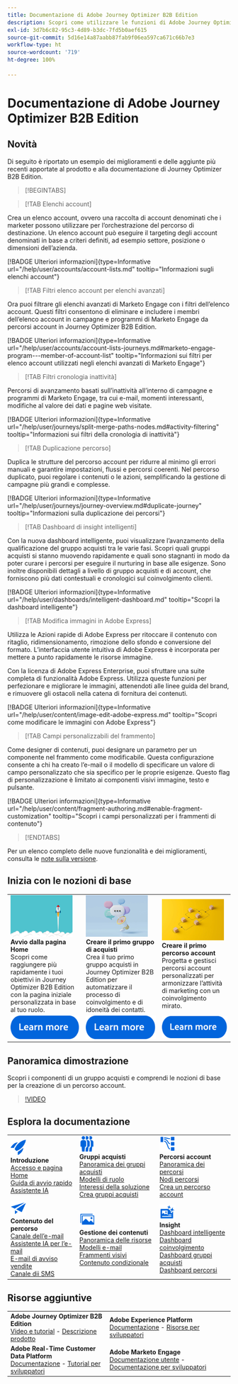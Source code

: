 ```yaml
---
title: Documentazione di Adobe Journey Optimizer B2B Edition
description: Scopri come utilizzare le funzioni di Adobe Journey Optimizer B2B Edition per orchestrare account e percorsi di gruppi acquisti utilizzando l’intelligenza artificiale generativa incorporata e l’automazione leader di settore.
exl-id: 3d7b6c82-95c3-4d89-b3dc-7fd5b0aef615
source-git-commit: 5d16e14a87aabb87fab9f06ea597ca671c66b7e3
workflow-type: ht
source-wordcount: '719'
ht-degree: 100%

---
```


# Documentazione di Adobe Journey Optimizer B2B Edition

## Novità

Di seguito è riportato un esempio dei miglioramenti e delle aggiunte più recenti apportate al prodotto e alla documentazione di Journey Optimizer B2B Edition.

>[!BEGINTABS]

>[!TAB Elenchi account]

Crea un elenco account, ovvero una raccolta di account denominati che i marketer possono utilizzare per l’orchestrazione del percorso di destinazione. Un elenco account può eseguire il targeting degli account denominati in base a criteri definiti, ad esempio settore, posizione o dimensioni dell’azienda.

[!BADGE Ulteriori informazioni]{type=Informative url="/help/user/accounts/account-lists.md" tooltip="Informazioni sugli elenchi account"}

>[!TAB Filtri elenco account per elenchi avanzati]

Ora puoi filtrare gli elenchi avanzati di Marketo Engage con i filtri dell’elenco account. Questi filtri consentono di eliminare e includere i membri dell’elenco account in campagne e programmi di Marketo Engage da percorsi account in Journey Optimizer B2B Edition.

[!BADGE Ulteriori informazioni]{type=Informative url="/help/user/accounts/account-lists-journeys.md#marketo-engage-program---member-of-account-list" tooltip="Informazioni sui filtri per elenco account utilizzati negli elenchi avanzati di Marketo Engage"}

>[!TAB Filtri cronologia inattività]

Percorsi di avanzamento basati sull’inattività all’interno di campagne e programmi di Marketo Engage, tra cui e-mail, momenti interessanti, modifiche al valore dei dati e pagine web visitate.

[!BADGE Ulteriori informazioni]{type=Informative url="/help/user/journeys/split-merge-paths-nodes.md#activity-filtering" tooltip="Informazioni sui filtri della cronologia di inattività"}

>[!TAB Duplicazione percorso]

Duplica le strutture del percorso account per ridurre al minimo gli errori manuali e garantire impostazioni, flussi e percorsi coerenti. Nel percorso duplicato, puoi regolare i contenuti o le azioni, semplificando la gestione di campagne più grandi e complesse.

[!BADGE Ulteriori informazioni]{type=Informative url="/help/user/journeys/journey-overview.md#duplicate-journey" tooltip="Informazioni sulla duplicazione dei percorsi"}

>[!TAB Dashboard di insight intelligenti]

Con la nuova dashboard intelligente, puoi visualizzare l’avanzamento della qualificazione del gruppo acquisti tra le varie fasi. Scopri quali gruppi acquisti si stanno muovendo rapidamente e quali sono stagnanti in modo da poter curare i percorsi per eseguire il nurturing in base alle esigenze. Sono inoltre disponibili dettagli a livello di gruppo acquisti e di account, che forniscono più dati contestuali e cronologici sul coinvolgimento clienti.

[!BADGE Ulteriori informazioni]{type=Informative url="/help/user/dashboards/intelligent-dashboard.md" tooltip="Scopri la dashboard intelligente"}

>[!TAB Modifica immagini in Adobe Express]

Utilizza le Azioni rapide di Adobe Express per ritoccare il contenuto con ritaglio, ridimensionamento, rimozione dello sfondo e conversione del formato. L’interfaccia utente intuitiva di Adobe Express è incorporata per mettere a punto rapidamente le risorse immagine.

Con la licenza di Adobe Express Enterprise, puoi sfruttare una suite completa di funzionalità Adobe Express. Utilizza queste funzioni per perfezionare e migliorare le immagini, attenendoti alle linee guida del brand, e rimuovere gli ostacoli nella catena di fornitura dei contenuti.

[!BADGE Ulteriori informazioni]{type=Informative url="/help/user/content/image-edit-adobe-express.md" tooltip="Scopri come modificare le immagini con Adobe Express"}

>[!TAB Campi personalizzabili del frammento]

Come designer di contenuti, puoi designare un parametro per un componente nel frammento come modificabile. Questa configurazione consente a chi ha creato l’e-mail o il modello di specificare un valore di campo personalizzato che sia specifico per le proprie esigenze. Questo flag di personalizzazione è limitato ai componenti visivi immagine, testo e pulsante.

[!BADGE Ulteriori informazioni]{type=Informative url="/help/user/content/fragment-authoring.md#enable-fragment-customization" tooltip="Scopri i campi personalizzati per i frammenti di contenuto"}

>[!ENDTABS]

Per un elenco completo delle nuove funzionalità e dei miglioramenti, consulta le [note sulla versione](../user/release-notes/release-notes.md). <!-- Stay up-to-date with the latest changes in our documentation by visiting the [documentation updates page](using/rn/documentation-updates.md).-->

## Inizia con le nozioni di base

<table style="table-layout:fixed">
  <tr style="border: 0;">
    <td>
    <a href="home-page.md"><img width="140px" src="./assets/launch.png" alt="Avvio utilizzo del prodotto"></a>
    <div><strong>Avvio dalla pagina Home</strong><br/>Scopri come raggiungere più rapidamente i tuoi obiettivi in Journey Optimizer B2B Edition con la pagina iniziale personalizzata in base al tuo ruolo.</div>
    </td>
      <td>
    <a href="buying-groups/buying-groups-overview.md"><img width="140px" src="./assets/communication.png" alt="Gruppi acquisti"></a>
    <div><strong>Creare il primo gruppo di acquisti</strong><br/>Crea il tuo primo gruppo acquisti in Journey Optimizer B2B Edition per automatizzare il processo di coinvolgimento e di idoneità dei contatti.</div>
    </td>
    <td>
    <a href="journeys/journey-overview.md"><img width="140px" src="./assets/flow.png" alt="Percorsi account"></a>
    <div><strong>Creare il primo percorso account</strong><br/>Progetta e gestisci percorsi account personalizzati per armonizzare l’attività di marketing con un coinvolgimento mirato. 
    </div>
    </td>
  </tr>
  <tr style="border: 0;">
    <td align="center"><a href="home-page.md"><img src="../assets/learn-more.svg" alt="Ulteriori informazioni"></a></td>
    <td align="center"><a href="buying-groups/buying-groups-overview.md"><img src="../assets/learn-more.svg" alt="Ulteriori informazioni"></a></td>
    <td align="center"><a href="journeys/journey-overview.md"><img src="../assets/learn-more.svg" alt="Ulteriori informazioni"></a></td>
    </tr>
</table>

## Panoramica dimostrazione

Scopri i componenti di un gruppo acquisti e comprendi le nozioni di base per la creazione di un percorso account.

>[!VIDEO](https://video.tv.adobe.com/v/3432054?quality=12)

## Esplora la documentazione

<table style="table-layout:auto">
  <tr style="border: 0;">
    <td>
      <img src="../assets/do-not-localize/icon-quick-start.svg" width="35px" alt="Introduzione"><br/>
      <strong>Introduzione</strong><br/><a href="home-page.md">Accesso e pagina Home</a><br/><a href="./start/get-started.md">Guida di avvio rapido</a> <br/><a href="./ai-assistant/ai-assistant-overview.md">Assistente IA</a>
    </td>
    <!--
    <td>
      <img src="../assets/do-not-localize/icon-configure.svg" width="35px"><br/>
      <strong>Configuration<br/>administration</strong><br/><a href="using/configuration/channel-surfaces.md">Channel surfaces</a> - <a href="using/configuration/about-data-sources-events-actions.md">Configure journeys</a>  - <a href="using/administration/permissions-overview.md">Access control</a> - <a href="using/administration/sandboxes.md">Sandboxes management</a>
    </td> -->
    <td>
      <img src="../assets/do-not-localize/icon_audience.svg" width="35px" alt="Gruppi acquisti"><br/>
      <strong>Gruppi acquisti</strong><br/><a href="./buying-groups/buying-groups-overview.md">Panoramica dei gruppi acquisti</a><br/><a href="./buying-groups/buying-groups-role-templates.md">Modelli di ruolo</a><br/><a href="./buying-groups/solution-interests.md">Interessi della soluzione</a><br/><a href="./buying-groups/buying-groups-create.md">Crea gruppi acquisti</a>
    </td>
    <td>
      <img src="../assets/do-not-localize/icon-paths.svg" width="35px" alt="Percorsi account"><br/>
      <strong>Percorsi account</strong><br/><a href="./journeys/journey-overview.md">Panoramica dei percorsi</a><br/><a href="./journeys/journey-nodes.md">Nodi percorsi</a><br/><a href="./journeys/journey-overview.md#create-an-account-journey">Crea un percorso account</a>
    </td>
  </tr>
  <tr style="border: 0;">
    <td>
      <img src="../assets/do-not-localize/icon-campaign.svg" width="35px" alt="Contenuto del percorso"><br/>
      <strong>Contenuto del percorso</strong><br/><a href="./content/add-email.md">Canale dell’e-mail</a><br/><a href="./content/ai-assistant-emails.md">Assistente IA per l’e-mail</a><br/><a href="./content/sales-alert-email.md">E-mail di avviso vendite</a><br/><a href="./content/sms-authoring.md">Canale dii SMS</a>
    </td>
        <td>
      <img src="../assets/do-not-localize/icon_assets.svg" width="35px" alt="Gestione dei contenuti"><br/>
      <strong>Gestione dei contenuti</strong><br/><a href="./content/assets-overview.md">Panoramica delle risorse</a><br/><a href="./content/email-templates.md">Modelli e-mail</a><br/><a href="./content/fragments.md">Frammenti visivi</a><br/><a href="./content/conditional-content.md">Contenuto condizionale</a>
    </td>
    <td>
      <img src="../assets/do-not-localize/icon-offer.svg" width="35px" alt="Insight e dashboard"><br/>
      <strong>Insight</strong><br/><a href="./dashboards/intelligent-dashboard.md">Dashboard intelligente</a><br/><a href="./dashboards/engagement-dashboard.md">Dashboard coinvolgimento</a><br/><a href="./dashboards/buying-groups-dashboard.md">Dashboard gruppi acquisti</a><br/><a href="./dashboards/journeys-dashboard.md">Dashboard percorsi</a>
    </td>

</tr>
</table>

## Risorse aggiuntive

<table style="table-layout:fixed"><tr style="border: 0;">
<tr><td><strong>Adobe Journey Optimizer B2B Edition</strong><br/>
<a href="https://experienceleague.adobe.com/it/docs/journey-optimizer-b2b-learn/tutorials/overview" target="_blank">Video e tutorial</a> - <a href="https://helpx.adobe.com/it/legal/product-descriptions/adobe-journey-optimizer-b2b.html" target="_blank">Descrizione prodotto</a> <!-- - <a href="https://www.adobe.com/content/dam/cc/en/security/pdfs/AJO_SecurityOverview.pdf" target="_blank">Security overview (PDF)</a> - <a href="https://developer.adobe.com/journey-optimizer-apis/" target="_blank">APIs reference</a> - <a href="https://experienceleague.adobe.com/tools/ajo-schemas/schema-dictionary.html?lang=it" target="_blank">Journey Optimizer Schema Dictionary</a> -->
</td>
<td><strong>Adobe Experience Platform</strong><br/>
<a href="https://experienceleague.adobe.com/it/docs/experience-platform/landing/home" target="_blank">Documentazione</a> - <a href="https://business.adobe.com/it/products/experience-platform/documentation-and-developer-resources.html" target="_blank">Risorse per sviluppatori</a>
</td></tr>
<tr><td><strong>Adobe Real-Time Customer Data Platform</strong><br/>
<a href="https://experienceleague.adobe.com/it/docs/experience-platform/rtcdp/home" target="_blank">Documentazione</a> - <a href="https://experienceleague.adobe.com/it/docs/platform-learn/getting-started-for-data-architects-and-data-engineers/overview" target="_blank">Tutorial per sviluppatori</a>
</td><td><strong>Adobe Marketo Engage</strong><br/>
<a href="https://experienceleague.adobe.com/it/docs/marketo/using/home" target="_blank">Documentazione utente</a> - <a href="https://experienceleague.adobe.com/it/docs/marketo-developer/marketo/home" target="_blank">Documentazione per sviluppatori</a>
</td>
</tr></table>

